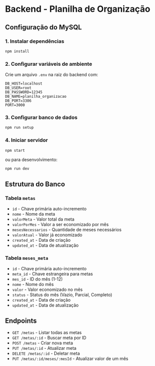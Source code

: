 # Backend - Planilha de Organização

## Configuração do MySQL

### 1. Instalar dependências

```bash
npm install
```

### 2. Configurar variáveis de ambiente

Crie um arquivo `.env` na raiz do backend com:

```
DB_HOST=localhost
DB_USER=root
DB_PASSWORD=12345
DB_NAME=planilha_organizacao
DB_PORT=3306
PORT=3000
```

### 3. Configurar banco de dados

```bash
npm run setup
```

### 4. Iniciar servidor

```bash
npm start
```

ou para desenvolvimento:

```bash
npm run dev
```

## Estrutura do Banco

### Tabela `metas`

-  `id` - Chave primária auto-incremento
-  `nome` - Nome da meta
-  `valorMeta` - Valor total da meta
-  `valorPorMes` - Valor a ser economizado por mês
-  `mesesNecessarios` - Quantidade de meses necessários
-  `valorAtual` - Valor já economizado
-  `created_at` - Data de criação
-  `updated_at` - Data de atualização

### Tabela `meses_meta`

-  `id` - Chave primária auto-incremento
-  `meta_id` - Chave estrangeira para metas
-  `mes_id` - ID do mês (1-12)
-  `nome` - Nome do mês
-  `valor` - Valor economizado no mês
-  `status` - Status do mês (Vazio, Parcial, Completo)
-  `created_at` - Data de criação
-  `updated_at` - Data de atualização

## Endpoints

-  `GET /metas` - Listar todas as metas
-  `GET /metas/:id` - Buscar meta por ID
-  `POST /metas` - Criar nova meta
-  `PUT /metas/:id` - Atualizar meta
-  `DELETE /metas/:id` - Deletar meta
-  `PUT /metas/:id/meses/:mesId` - Atualizar valor de um mês
